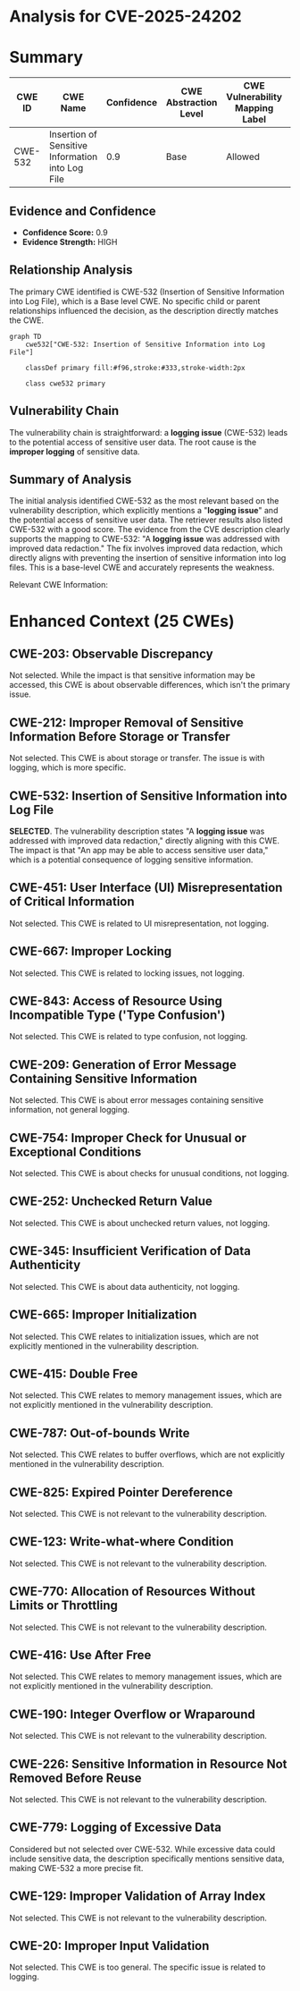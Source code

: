 # Analysis for CVE-2025-24202

# Summary

| CWE ID | CWE Name | Confidence | CWE Abstraction Level | CWE Vulnerability Mapping Label | CWE-Vulnerability Mapping Notes |
|---|---|---|---|---|---|
| CWE-532 | Insertion of Sensitive Information into Log File | 0.9 | Base | Allowed | Primary CWE |

## Evidence and Confidence

*   **Confidence Score:** 0.9
*   **Evidence Strength:** HIGH

## Relationship Analysis

The primary CWE identified is CWE-532 (Insertion of Sensitive Information into Log File), which is a Base level CWE. No specific child or parent relationships influenced the decision, as the description directly matches the CWE.

```mermaid
graph TD
    cwe532["CWE-532: Insertion of Sensitive Information into Log File"]
    
    classDef primary fill:#f96,stroke:#333,stroke-width:2px
    
    class cwe532 primary
```

## Vulnerability Chain

The vulnerability chain is straightforward: a **logging issue** (CWE-532) leads to the potential access of sensitive user data. The root cause is the **improper logging** of sensitive data.

## Summary of Analysis

The initial analysis identified CWE-532 as the most relevant based on the vulnerability description, which explicitly mentions a "**logging issue**" and the potential access of sensitive user data. The retriever results also listed CWE-532 with a good score. The evidence from the CVE description clearly supports the mapping to CWE-532: "A **logging issue** was addressed with improved data redaction." The fix involves improved data redaction, which directly aligns with preventing the insertion of sensitive information into log files. This is a base-level CWE and accurately represents the weakness.

Relevant CWE Information:

# Enhanced Context (25 CWEs)

## CWE-203: Observable Discrepancy
Not selected. While the impact is that sensitive information may be accessed, this CWE is about observable differences, which isn't the primary issue.

## CWE-212: Improper Removal of Sensitive Information Before Storage or Transfer
Not selected. This CWE is about storage or transfer. The issue is with logging, which is more specific.

## CWE-532: Insertion of Sensitive Information into Log File
**SELECTED**. The vulnerability description states "A **logging issue** was addressed with improved data redaction," directly aligning with this CWE. The impact is that "An app may be able to access sensitive user data," which is a potential consequence of logging sensitive information.

## CWE-451: User Interface (UI) Misrepresentation of Critical Information
Not selected. This CWE is related to UI misrepresentation, not logging.

## CWE-667: Improper Locking
Not selected. This CWE is related to locking issues, not logging.

## CWE-843: Access of Resource Using Incompatible Type ('Type Confusion')
Not selected. This CWE is related to type confusion, not logging.

## CWE-209: Generation of Error Message Containing Sensitive Information
Not selected. This CWE is about error messages containing sensitive information, not general logging.

## CWE-754: Improper Check for Unusual or Exceptional Conditions
Not selected. This CWE is about checks for unusual conditions, not logging.

## CWE-252: Unchecked Return Value
Not selected. This CWE is about unchecked return values, not logging.

## CWE-345: Insufficient Verification of Data Authenticity
Not selected. This CWE is about data authenticity, not logging.

## CWE-665: Improper Initialization
Not selected. This CWE relates to initialization issues, which are not explicitly mentioned in the vulnerability description.

## CWE-415: Double Free
Not selected. This CWE relates to memory management issues, which are not explicitly mentioned in the vulnerability description.

## CWE-787: Out-of-bounds Write
Not selected. This CWE relates to buffer overflows, which are not explicitly mentioned in the vulnerability description.

## CWE-825: Expired Pointer Dereference
Not selected. This CWE is not relevant to the vulnerability description.

## CWE-123: Write-what-where Condition
Not selected. This CWE is not relevant to the vulnerability description.

## CWE-770: Allocation of Resources Without Limits or Throttling
Not selected. This CWE is not relevant to the vulnerability description.

## CWE-416: Use After Free
Not selected. This CWE relates to memory management issues, which are not explicitly mentioned in the vulnerability description.

## CWE-190: Integer Overflow or Wraparound
Not selected. This CWE is not relevant to the vulnerability description.

## CWE-226: Sensitive Information in Resource Not Removed Before Reuse
Not selected. This CWE is not relevant to the vulnerability description.

## CWE-779: Logging of Excessive Data
Considered but not selected over CWE-532. While excessive data could include sensitive data, the description specifically mentions sensitive data, making CWE-532 a more precise fit.

## CWE-129: Improper Validation of Array Index
Not selected. This CWE is not relevant to the vulnerability description.

## CWE-20: Improper Input Validation
Not selected. This CWE is too general. The specific issue is related to logging.